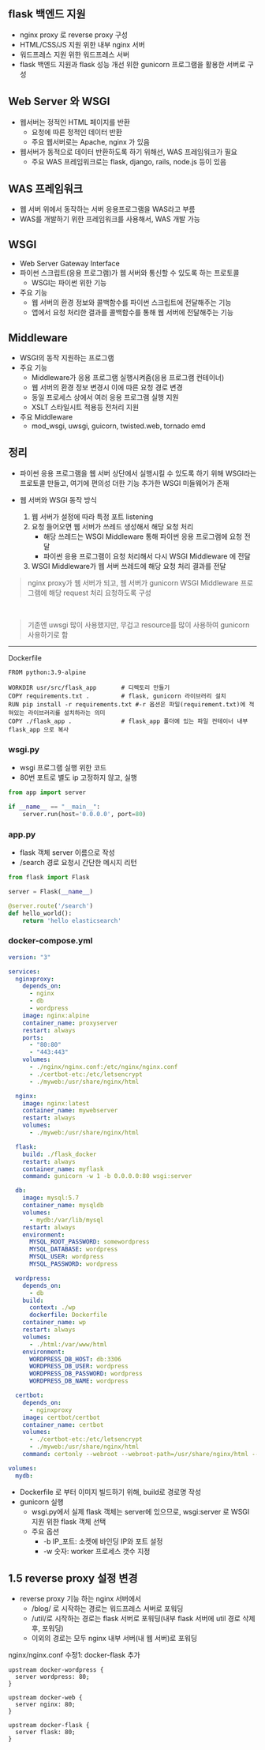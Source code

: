 ## flask 백엔드 지원

- nginx proxy 로 reverse proxy 구성
- HTML/CSS/JS 지원 위한 내부 nginx 서버
- 워드프레스 지원 위한 워드프레스 서버
- flask 백엔드 지원과 flask 성능 개선 위한 gunicorn 프로그램을 활용한 서버로 구성

## Web Server 와 WSGI

- 웹서버는 정적인 HTML 페이지를 반환
  - 요청에 따른 정적인 데이터 반환
  - 주요 웹서버로는 Apache, nginx 가 있음
- 웹서버가 동적으로 데이터 반환하도록 하기 위해선, WAS 프레임워크가 필요
  - 주요 WAS 프레임워크로는 flask, django, rails, node.js 등이 있음

## WAS 프레임워크

- 웹 서버 위에서 동작하는 서버 응용프로그램을 WAS라고 부름
- WAS를 개발하기 위한 프레임워크를 사용해서, WAS 개발 가능

## WSGI

- Web Server Gateway Interface
- 파이썬 스크립트(응용 프로그램)가 웹 서버와 통신할 수 있도록 하는 프로토콜
  - WSGI는 파이썬 위한 기능
- 주요 기능
  - 웹 서버의 환경 정보와 콜백함수를 파이썬 스크립트에 전달해주는 기능
  - 앱에서 요청 처리한 결과를 콜백함수를 통해 웹 서버에 전달해주는 기능

## Middleware

- WSGI의 동작 지원하는 프로그램
- 주요 기능
  - Middleware가 응용 프로그램 실행시켜줌(응용 프로그램 컨테이너)
  - 웹 서버의 환경 정보 변경시 이에 따른 요청 경로 변경
  - 동일 프로세스 상에서 여러 응용 프로그램 실행 지원
  - XSLT 스타일시트 적용등 전처리 지원
- 주요 Middleware
  - mod_wsgi, uwsgi, guicorn, twisted.web, tornado emd

## 정리

- 파이썬 응용 프로그램을 웹 서버 상단에서 실행시킬 수 있도록 하기 위해 WSGI라는 프로토콜 만들고, 여기에 편의성 더한 기능 추가한 WSGI 미들웨어가 존재
- 웹 서버와 WSGI 동작 방식

  1. 웹 서버가 설정에 따라 특정 포트 listening
  2. 요청 들어오면 웹 서버가 쓰레드 생성해서 해당 요청 처리
     - 해당 쓰레드는 WSGI Middleware 통해 파이썬 응용 프로그램에 요청 전달
     - 파이썬 응용 프로그램이 요청 처리해서 다시 WSGI Middleware 에 전달
  3. WSGI Middleware가 웹 서버 쓰레드에 해당 요청 처리 결과를 전달

> nginx proxy가 웹 서버가 되고, 웹 서버가 gunicorn WSGI Middleware 프로그램에 해당 request 처리 요청하도록 구성

<br>

> 기존엔 uwsgi 많이 사용했지만, 무겁고 resource를 많이 사용하여 gunicorn 사용하기로 함

<hr>

Dockerfile

```
FROM python:3.9-alpine

WORKDIR usr/src/flask_app       # 디렉토리 만들기
COPY requirements.txt .         # flask, gunicorn 라이브러리 설치
RUN pip install -r requirements.txt #-r 옵션은 파일(requirement.txt)에 적혀있는 라이브러리를 설치하라는 의미
COPY ./flask_app .              # flask_app 폴더에 있는 파일 컨테이너 내부 flask_app 으로 복사
```

### wsgi.py

- wsgi 프로그램 실행 위한 코드
- 80번 포트로 별도 ip 고정하지 않고, 실행

```python
from app import server

if __name__ == "__main__":
    server.run(host='0.0.0.0', port=80)
```

### app.py

- flask 객체 server 이름으로 작성
- /search 경로 요청시 간단한 메시지 리턴

```python
from flask import Flask

server = Flask(__name__)

@server.route('/search')
def hello_world():
    return 'hello elasticsearch'
```

### docker-compose.yml

```yml
version: "3"

services:
  nginxproxy:
    depends_on:
      - nginx
      - db
      - wordpress
    image: nginx:alpine
    container_name: proxyserver
    restart: always
    ports:
      - "80:80"
      - "443:443"
    volumes:
      - ./nginx/nginx.conf:/etc/nginx/nginx.conf
      - ./certbot-etc:/etc/letsencrypt
      - ./myweb:/usr/share/nginx/html

  nginx:
    image: nginx:latest
    container_name: mywebserver
    restart: always
    volumes:
      - ./myweb:/usr/share/nginx/html

  flask:
    build: ./flask_docker
    restart: always
    container_name: myflask
    command: gunicorn -w 1 -b 0.0.0.0:80 wsgi:server

  db:
    image: mysql:5.7
    container_name: mysqldb
    volumes:
      - mydb:/var/lib/mysql
    restart: always
    environment:
      MYSQL_ROOT_PASSWORD: somewordpress
      MYSQL_DATABASE: wordpress
      MYSQL_USER: wordpress
      MYSQL_PASSWORD: wordpress

  wordpress:
    depends_on:
      - db
    build:
      context: ./wp
      dockerfile: Dockerfile
    container_name: wp
    restart: always
    volumes:
      - ./html:/var/www/html
    environment:
      WORDPRESS_DB_HOST: db:3306
      WORDPRESS_DB_USER: wordpress
      WORDPRESS_DB_PASSWORD: wordpress
      WORDPRESS_DB_NAME: wordpress

  certbot:
    depends_on:
      - nginxproxy
    image: certbot/certbot
    container_name: certbot
    volumes:
      - ./certbot-etc:/etc/letsencrypt
      - ./myweb:/usr/share/nginx/html
    command: certonly --webroot --webroot-path=/usr/share/nginx/html --email test@test.com --agree-tos --no-eff-email --keep-until-expiring -d fun-coding.xyz -d www.fun-coding.xyz

volumes:
  mydb:
```

- Dockerfile 로 부터 이미지 빌드하기 위해, build로 경로명 작성
- gunicorn 실행
  - wsgi.py에서 실제 flask 객체는 server에 있으므로, wsgi:server 로 WSGI 지원 위한 flask 객체 선택
  - 주요 옵션
    - -b IP\_포트: 소켓에 바인딩 IP와 포트 설정
    - -w 숫자: worker 프로세스 갯수 지정

## 1.5 reverse proxy 설정 변경

- reverse proxy 기능 하는 nginx 서버에서
  - /blog/ 로 시작하는 경로는 워드프레스 서버로 포워딩
  - /util/로 시작하는 경로는 flask 서버로 포워딩(내부 flask 서버에 util 경로 삭제 후, 포워딩)
  - 이외의 경로는 모두 nginx 내부 서버(내 웹 서버)로 포워딩

nginx/nginx.conf 수정1: docker-flask 추가

```
upstream docker-wordpress {
  server wordpress: 80;
}

upstream docker-web {
  server nginx: 80;
}

upstream docker-flask {
  server flask: 80;
}
```
